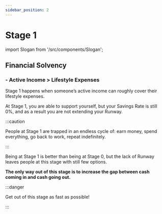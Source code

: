 ```yaml
---
sidebar_position: 2
---
```


# Stage 1

import Slogan from '/src/components/Slogan';

## Financial Solvency

### - Active Income > Lifestyle Expenses

Stage 1 happens when someone’s active income can roughly cover their lifestyle expenses. 

At Stage 1, you are able to support yourself, but your Savings Rate is still 0%, and as a result you are not extending your Runway. 

:::caution

People at Stage 1 are trapped in an endless cycle of: earn money, spend everything, go back to work, repeat indefinitely.

:::

Being at Stage 1 is better than being at Stage 0, but the lack of Runway leaves people at this stage with still few options. 

**The only way out of this stage is to increase the gap between cash coming in and cash going out.**

:::danger 

Get out of this stage as fast as possible!

:::

<Slogan/>